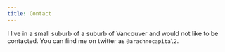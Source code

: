 ```yaml
---
title: Contact
---
```


I live in a small suburb of a suburb of Vancouver and would not like to be
contacted. You can find me on twitter as `@arachnocapital2`.
